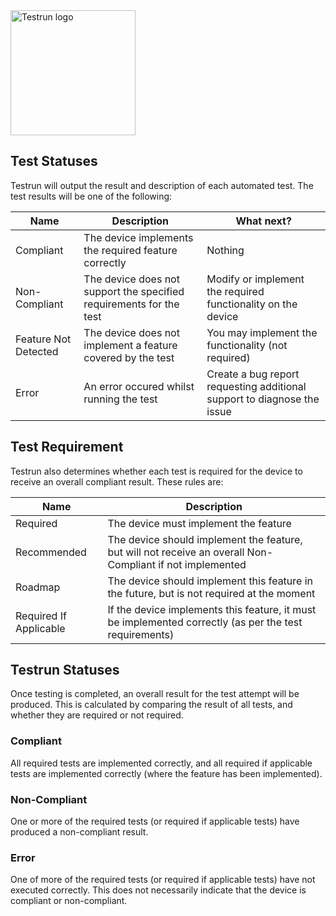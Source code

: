 <img width="200" alt="Testrun logo" src="https://user-images.githubusercontent.com/7399056/221927867-4190a4e8-a571-4e40-9c2b-65780ad9264c.png" alt="Testrun">

## Test Statuses
Testrun will output the result and description of each automated test. The test results will be one of the following:

| Name | Description | What next? |
|---|---|---|
| Compliant | The device implements the required feature correctly | Nothing |
| Non-Compliant | The device does not support the specified requirements for the test | Modify or implement the required functionality on the device |
| Feature Not Detected | The device does not implement a feature covered by the test | You may implement the  functionality (not required) |
| Error | An error occured whilst running the test | Create a bug report requesting additional support to diagnose the issue |

## Test Requirement
Testrun also determines whether each test is required for the device to receive an overall compliant result. These rules are:

| Name | Description |
|---|---|
| Required | The device must implement the feature |
| Recommended | The device should implement the feature, but will not receive an overall Non-Compliant if not implemented |
| Roadmap | The device should implement this feature in the future, but is not required at the moment |
| Required If Applicable | If the device implements this feature, it must be implemented correctly (as per the test requirements) |

## Testrun Statuses
Once testing is completed, an overall result for the test attempt will be produced. This is calculated by comparing the result of all tests, and whether they are required or not required.

### Compliant
All required tests are implemented correctly, and all required if applicable tests are implemented correctly (where the feature has been implemented).

### Non-Compliant
One or more of the required tests (or required if applicable tests) have produced a non-compliant result.

### Error
One of more of the required tests (or required if applicable tests) have not executed correctly. This does not necessarily indicate that the device is compliant or non-compliant.

